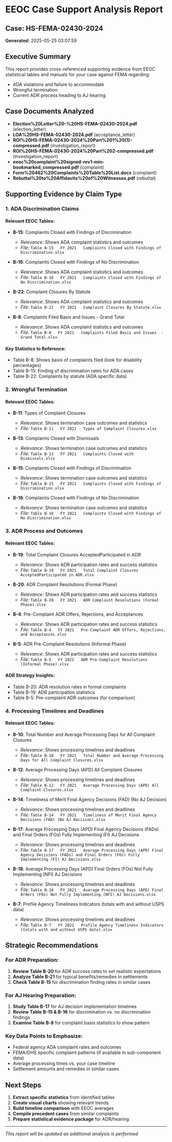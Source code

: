 # EEOC Case Support Analysis Report
## Case: HS-FEMA-02430-2024
**Generated**: 2025-05-25 03:07:59

## Executive Summary

This report provides cross-referenced supporting evidence from EEOC statistical tables and manuals for your case against FEMA regarding:
- ADA violations and failure to accommodate
- Wrongful termination
- Current ADR process heading to AJ hearing

## Case Documents Analyzed

- **Election%20Letter%20-%20HS-FEMA-02430-2024.pdf** (election_letter)
- **LOA%20HS-FEMA-02430-2024.pdf** (acceptance_letter)
- **ROI%20HS-FEMA-02430-2024%20Part%201%20(1)-compressed.pdf** (investigation_report)
- **ROI%20HS-FEMA-02430-2024%20Part%202-compressed.pdf** (investigation_report)
- **eeoc%20complaint%20signed-rev1-min-bookmarked_compressed.pdf** (complaint)
- **Form%20462%20Complaints%20Table%20List.docx** (complaint)
- **Rebuttal%20to%20Affidavits%20of%20Witnesses.pdf** (rebuttal)

## Supporting Evidence by Claim Type

### 1. ADA Discrimination Claims

#### Relevant EEOC Tables:
- **B-15**: Complaints Closed with Findings of Discrimination
  - *Relevance*: Shows ADA complaint statistics and outcomes
  - *File*: `Table B-15   FY 2021   Complaints Closed with Findings of Discrimination.xlsx`

- **B-16**: Complaints Closed with Findings of No Discrimination
  - *Relevance*: Shows ADA complaint statistics and outcomes
  - *File*: `Table B-16   FY 2021   Complaints Closed with Findings of No Discrimination.xlsx`

- **B-22**: Complaint Closures By Statute
  - *Relevance*: Shows ADA complaint statistics and outcomes
  - *File*: `Table B-22   FY 2021   Complaint Closures By Statute.xlsx`

- **B-8**: Complaints Filed Basis and Issues  - Grand Total
  - *Relevance*: Shows ADA complaint statistics and outcomes
  - *File*: `Table B-8   FY 2021   Complaints Filed Basis and Issues  - Grand Total.xlsx`

#### Key Statistics to Reference:
- Table B-8: Shows basis of complaints filed (look for disability percentages)
- Table B-15: Finding of discrimination rates for ADA cases
- Table B-22: Complaints by statute (ADA specific data)

### 2. Wrongful Termination

#### Relevant EEOC Tables:
- **B-11**: Types of Complaint Closures
  - *Relevance*: Shows termination case outcomes and statistics
  - *File*: `Table B-11   FY 2021   Types of Complaint Closures.xlsx`

- **B-13**: Complaints Closed with Dismissals
  - *Relevance*: Shows termination case outcomes and statistics
  - *File*: `Table B-13   FY 2021   Complaints Closed with Dismissals.xlsx`

- **B-15**: Complaints Closed with Findings of Discrimination
  - *Relevance*: Shows termination case outcomes and statistics
  - *File*: `Table B-15   FY 2021   Complaints Closed with Findings of Discrimination.xlsx`

- **B-16**: Complaints Closed with Findings of No Discrimination
  - *Relevance*: Shows termination case outcomes and statistics
  - *File*: `Table B-16   FY 2021   Complaints Closed with Findings of No Discrimination.xlsx`

### 3. ADR Process and Outcomes

#### Relevant EEOC Tables:
- **B-19**: Total Complaint Closures AcceptedParticipated in ADR
  - *Relevance*: Shows ADR participation rates and success statistics
  - *File*: `Table B-19   FY 2021   Total Complaint Closures AcceptedParticipated in ADR.xlsx`

- **B-20**: ADR Complaint Resolutions (Formal Phase)
  - *Relevance*: Shows ADR participation rates and success statistics
  - *File*: `Table B-20   FY 2021   ADR Complaint Resolutions (Formal Phase).xlsx`

- **B-4**: Pre-Complaint ADR Offers, Rejections, and Acceptances
  - *Relevance*: Shows ADR participation rates and success statistics
  - *File*: `Table B-4   FY 2021   Pre-Complaint ADR Offers, Rejections, and Acceptances.xlsx`

- **B-5**: ADR Pre-Complaint Resolutions (Informal Phase)
  - *Relevance*: Shows ADR participation rates and success statistics
  - *File*: `Table B-5   FY 2021   ADR Pre-Complaint Resolutions (Informal Phase).xlsx`

#### ADR Strategy Insights:
- Table B-20: ADR resolution rates in formal complaints
- Table B-19: ADR participation statistics
- Table B-5: Pre-complaint ADR outcomes (for comparison)

### 4. Processing Timelines and Deadlines

#### Relevant EEOC Tables:
- **B-10**: Total Number and Average Processing Days for All Complaint Closures
  - *Relevance*: Shows processing timelines and deadlines
  - *File*: `Table B-10   FY 2021   Total Number and Average Processing Days for All Complaint Closures.xlsx`

- **B-12**: Average Processing Days (APD) All Complaint Closures
  - *Relevance*: Shows processing timelines and deadlines
  - *File*: `Table B-12   FY 2021   Average Processing Days (APD) All Complaint Closures.xlsx`

- **B-14**: Timeliness of Merit Final Agency Decisions (FAD) (No AJ Decision)
  - *Relevance*: Shows processing timelines and deadlines
  - *File*: `Table B-14   FY 2021   Timeliness of Merit Final Agency Decisions (FAD) (No AJ Decision).xlsx`

- **B-17**: Average Processing Days (APD) Final Agency Decisions (FADs) and Final Orders (FOs) Fully Implementing (FI) AJ Decisions
  - *Relevance*: Shows processing timelines and deadlines
  - *File*: `Table B-17   FY 2021   Average Processing Days (APD) Final Agency Decisions (FADs) and Final Orders (FOs) Fully Implementing (FI) AJ Decisions.xlsx`

- **B-18**: Average Processing Days (APD) Final Orders (FOs) Not Fully Implementing (NFI) AJ Decisions
  - *Relevance*: Shows processing timelines and deadlines
  - *File*: `Table B-18   FY 2021   Average Processing Days (APD) Final Orders (FOs) Not Fully Implementing (NFI) AJ Decisions.xlsx`

- **B-7**: Profile Agency Timeliness Indicators (totals with and without USPS data)
  - *Relevance*: Shows processing timelines and deadlines
  - *File*: `Table B-7   FY 2021   Profile Agency Timeliness Indicators (totals with and without USPS data).xlsx`

## Strategic Recommendations

### For ADR Preparation:
1. **Review Table B-20** for ADR success rates to set realistic expectations
2. **Analyze Table B-21** for typical benefits/remedies in settlements
3. **Check Table B-15** for discrimination finding rates in similar cases

### For AJ Hearing Preparation:
1. **Study Table B-17** for AJ decision implementation timelines
2. **Review Table B-15 & B-16** for discrimination vs. no discrimination findings
3. **Examine Table B-8** for complaint basis statistics to show pattern

### Key Data Points to Emphasize:
- Federal agency ADA complaint rates and outcomes
- FEMA/DHS specific complaint patterns (if available in sub-component data)
- Average processing times vs. your case timeline
- Settlement amounts and remedies in similar cases

## Next Steps

1. **Extract specific statistics** from identified tables
2. **Create visual charts** showing relevant trends
3. **Build timeline comparison** with EEOC averages
4. **Compile precedent cases** from similar complaints
5. **Prepare statistical evidence package** for ADR/hearing

---
*This report will be updated as additional analysis is performed*
